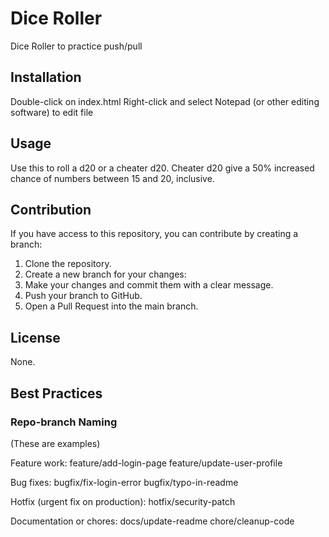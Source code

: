 # Dice Roller
Dice Roller to practice push/pull

## Installation
Double-click on index.html
Right-click and select Notepad (or other editing software) to edit file

## Usage
Use this to roll a d20 or a cheater d20.
Cheater d20 give a 50% increased chance of numbers between 15 and 20, inclusive.

## Contribution
If you have access to this repository, you can contribute by creating a branch:

1. Clone the repository.
2. Create a new branch for your changes:
3. Make your changes and commit them with a clear message.
4. Push your branch to GitHub.
5. Open a Pull Request into the main branch.

## License
None.

## Best Practices

### Repo-branch Naming
(These are examples)


Feature work:
feature/add-login-page
feature/update-user-profile

Bug fixes:
bugfix/fix-login-error
bugfix/typo-in-readme

Hotfix (urgent fix on production):
hotfix/security-patch

Documentation or chores:
docs/update-readme
chore/cleanup-code
